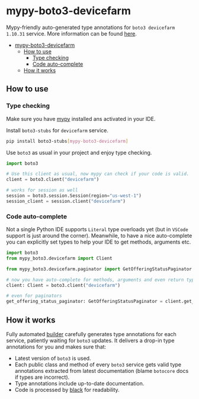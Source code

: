 # mypy-boto3-devicefarm

Mypy-friendly auto-generated type annotations for `boto3 devicefarm 1.10.31` service.
More information can be found [here](https://github.com/vemel/mypy_boto3).

- [mypy-boto3-devicefarm](#mypy-boto3-devicefarm)
  - [How to use](#how-to-use)
    - [Type checking](#type-checking)
    - [Code auto-complete](#code-auto-complete)
  - [How it works](#how-it-works)

## How to use

### Type checking

Make sure you have [mypy](https://github.com/python/mypy) installed ans activated in your IDE.

Install `boto3-stubs` for `devicefarm` service.

```bash
pip install boto3-stubs[mypy-boto3-devicefarm]
```

Use `boto3` as usual in your project and enjoy type checking.

```python
import boto3

# Use this client as usual, now mypy can check if your code is valid.
client = boto3.client("devicefarm")

# works for session as well
session = boto3.session.Session(region="us-west-1")
session_client = session.client("devicefarm")

```

### Code auto-complete

Not a single Python IDE supports `Literal` type overloads yet (but in `VSCode` support is just around the corner).
Meanwhile, to have a nice auto-complete you can explicitly set types to help your IDE to get methods, arguments etc.

```python
import boto3
from mypy_boto3.devicefarm import Client

from mypy_boto3.devicefarm.paginator import GetOfferingStatusPaginator

# now you have auto-complete for methods, arguments and even return types
client: Client = boto3.client("devicefarm")

# even for paginators
get_offering_status_paginator: GetOfferingStatusPaginator = client.get_paginator("get_offering_status")
```

## How it works

Fully automated [builder](https://github.com/vemel/mypy_boto3) carefully generates
type annotations for each service, patiently waiting for `boto3` updates. It delivers
a drop-in type annotations for you and makes sure that:

- Latest version of `boto3` is used.
- Each public class and method of every `boto3` service gets valid type annotations
  extracted from latest documentation (blame `botocore` docs if types are incorrect).
- Type annotations include up-to-date documentation.
- Code is processed by [black](https://github.com/psf/black) for readability.